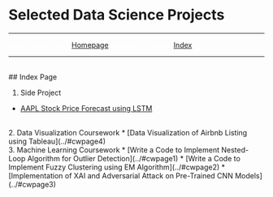 # Selected Data Science Projects

---

<span style="color:white">spacespacespace</span>
[Homepage](../)
<span style="color:white">spacespacespace</span>
[Index](./)

---

<br>
<!--- Header Above -->
## Index Page


1. Side Project
* [AAPL Stock Price Forecast using LSTM](../#projectpage1)
<br>
2. Data Visualization Coursework
* [Data Visualization of Airbnb Listing using Tableau](../#cwpage4)
<br>
3. Machine Learning Coursework
* [Write a Code to Implement Nested-Loop Algorithm for Outlier Detection](../#cwpage1)
* [Write a Code to Implement Fuzzy Clustering using EM Algorithm](../#cwpage2)
* [Implementation of XAI and Adversarial Attack on Pre-Trained CNN Models](../#cwpage3)


<!---
<br>
<br>
<br>
<ol>
  <li>Side Project
    <ul>
      <li>AAPL Stock Price Forecast using LSTM</li>
    </ul>
  </li>
  <li>Coursework
    <ul>
      <li>Data Visualization of Airbnb Listing using Tableau</li>
      <li>Implementation of XAI and Adversarial Attack on Pre-Trained CNN Models</li>
      <li>Write a Code to Implement Fuzzy Clustering using EM Algorithm</li>
      <li>Write a Code to Implement Nested-Loop Algorithm for Outlier Detection</li>
    </ul>
  </li>
</ol>
-->
